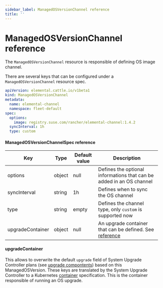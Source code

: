 ```yaml
---
sidebar_label: ManagedOSVersionChannel reference
title: ''
---
```


<head>
  <link rel="canonical" href="https://elemental.docs.rancher.com/managedosversionchannel-reference"/>
</head>

# ManagedOSVersionChannel reference

The `ManagedOSVersionChannel` resource is responsible of defining OS image channel.

There are several keys that can be configured under a `ManagedOSVersionChannel` resource spec.

```yaml title="managedosversionchannel-example.yaml" showLineNumbers
apiVersion: elemental.cattle.io/v1beta1
kind: ManagedOSVersionChannel
metadata:
  name: elemental-channel
  namespace: fleet-default
spec:
  options:
    image: registry.suse.com/rancher/elemental-channel:1.4.2
  syncInterval: 1h
  type: custom
```

#### ManagedOSVersionChannelSpec reference

| Key              | Type   | Default value | Description                                                                  |
|------------------|--------|---------------|------------------------------------------------------------------------------|
| options          | object | null          | Defines the optional informations that can be added in an OS channel         |
| syncInterval     | string | 1h            | Defines when to sync the OS channel                                          |
| type             | string | empty         | Defines the channel type, only `custom` is supported now                     |
| upgradeContainer | object | null          | An upgrade container that can be defined. See [reference](#upgradecontainer) |

#### upgradeContainer

This allows to overwrite the default `upgrade` field of System Upgrade Controller plans (see [upgrade compontents](/upgrade-lifecycle.md#components)) based on this ManagedOSVersion.
These keys are translated by the System Upgrade Controller to a Kubernetes [container](https://kubernetes.io/docs/reference/kubernetes-api/workload-resources/pod-v1/#Container) specification.
This is the container responsible of running an OS upgrade.
